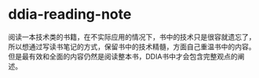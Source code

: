 # ddia-reading-note
阅读一本技术类的书籍，在不实际应用的情况下，书中的技术只是很容就遗忘了，所以想通过写读书笔记的方式，保留书中的技术精髓，方面自己重温书中的内容。但是最有效和全面的内容仍然是阅读整本书，DDIA书中才会包含完整观点的阐述。
